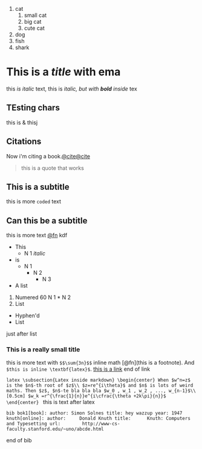 1. cat
	1. small cat
	2. big cat
	3. cute cat
2. dog
3. fish
4. shark

# This is a *title* with ema
this *is italic* text, this is *italic, but with **bold** inside* tex

## TEsting chars
this is \& thisj

## Citations
Now i'm citing a book.[@cite](bok1)[@cite](knuth)

> this is a quote that works

## This is a subtitle
this is more `coded` text

## Can this be a subtitle
this is more text [@fn](fda) kdf

* This
	* N 1 *italic*
* is
	* N 1
		* N 2 
			* N 3
* A list

1. Numered
	60 N 1
		* N 2
2. List

- Hyphen'd
- List

just after list


### This is a really small title
this is more text with `$$\sum{3n}$$` inline  math [@fn](this is a footnote). And `$this is inline \textbf{latex}$`.
[this is a link](http://google.com)
end of link



``latex
\subsection{Latex inside markdown}
\begin{center}
	When $w^n=z$ is the $n$-th root of $z$\\
	$z=re^{i\theta}$ and $n$ is lots of weird maths. Then $z$, $n$-te bla bla bla $w_0 , w_1 , w_2 , ..., w_{n-1}$\\ 
	[0.5cm]
	$w_k =r^{\frac{1}{n}}e^{i\cfrac{\theta +2k\pi}{n}}$
\end{center}
``
this is text after latex

``bib
bok1[book]:
	author: Simon Solnes
	title: hey wazzup
	year: 1947
knuth[online]:
	author:		Donald Knuth
    title:		Knuth: Computers and Typesetting
    url:		http://www-cs-faculty.stanford.edu/~uno/abcde.html
``

end of bib
